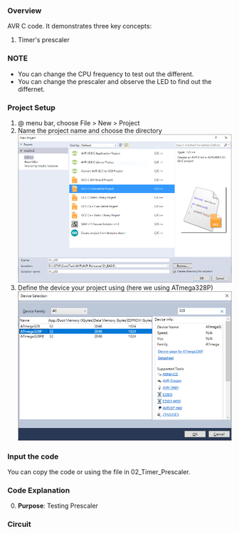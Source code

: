 ### Overview
AVR C code.
It demonstrates three key concepts:  
1. Timer's prescaler

### NOTE
- You can change the CPU frequency to test out the different.
- You can change the prescaler and observe the LED to find out the differnet.

### Project Setup
1. @ menu bar, choose File > New > Project
2. Name the project name and choose the directory   
![Name Project](Create_Project.PNG)
3. Define the device your project using (here we using ATmega328P)
![Device Select](Device_Select.PNG)

### Input the code
You can copy the code or using the file in 02_Timer_Prescaler.

### Code Explanation
0. **Purpose**: Testing Prescaler

### Circuit